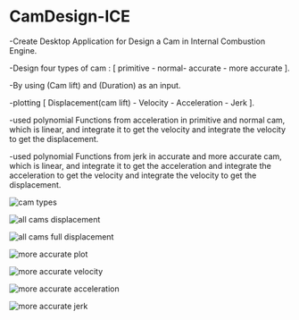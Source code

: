 # CamDesign-ICE

-Create Desktop Application for Design a Cam in Internal Combustion Engine.

-Design four types of cam : [ primitive - normal- accurate - more accurate ].

-By using (Cam lift) and (Duration) as an input.

-plotting [ Displacement(cam lift) - Velocity - Acceleration - Jerk ].

-used polynomial Functions from acceleration in primitive and normal cam, which is linear, and integrate it to get the velocity and integrate the velocity to get the displacement.

-used polynomial Functions from jerk in accurate and more accurate cam, which is linear, and integrate it to get the acceleration and integrate the acceleration to get the velocity and integrate the velocity to get the displacement.





![cam types](https://user-images.githubusercontent.com/63556843/178301048-edc4c37c-eea6-4251-bbd9-6f2ae1ab5f0f.png)


![all cams displacement](https://user-images.githubusercontent.com/63556843/178301200-b0d8cac8-eb01-4591-b2d4-b98433a86499.png)



![all cams full displacement](https://user-images.githubusercontent.com/63556843/178301143-b25819f9-0ce7-4151-886e-3e79c250c09b.png)



![more accurate plot](https://user-images.githubusercontent.com/63556843/178300683-05e3298b-709b-4ad2-9194-502de908184f.png)



![more accurate velocity](https://user-images.githubusercontent.com/63556843/178300731-c798ced3-4bfe-4247-936d-eb11b5b22d31.png)



![more accurate acceleration](https://user-images.githubusercontent.com/63556843/178300767-b560e804-3b95-4d56-aecc-5542b92deaa4.png)



![more accurate jerk](https://user-images.githubusercontent.com/63556843/178300785-46a98c2f-56b6-40b7-90ec-73b5c07dacbb.png)

